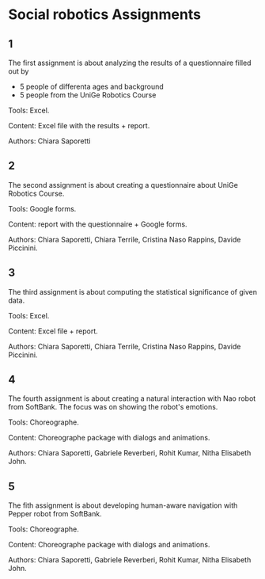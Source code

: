 # Social robotics Assignments
## 1
The first assignment is about analyzing the results of a questionnaire filled out by 
- 5 people of differenta ages and background
- 5 people from the UniGe Robotics Course

Tools: Excel.

Content: Excel file with the results + report.

Authors: Chiara Saporetti

## 2 
The second assignment is about creating a questionnaire about UniGe Robotics Course.

Tools: Google forms.

Content: report with the questionnaire + Google forms.

Authors: Chiara Saporetti, Chiara Terrile, Cristina Naso Rappins, Davide Piccinini.

## 3 
The third assignment is about computing the statistical significance of given data.

Tools: Excel.

Content: Excel file + report.

Authors: Chiara Saporetti, Chiara Terrile, Cristina Naso Rappins, Davide Piccinini.


## 4
The fourth assignment is about creating a natural interaction with Nao robot from SoftBank. The focus was on showing the robot's emotions.

Tools: Choreographe.

Content: Choreographe package with dialogs and animations.

Authors: Chiara Saporetti, Gabriele Reverberi, Rohit Kumar, Nitha Elisabeth John.


## 5
The fith assignment is about developing human-aware navigation with Pepper robot from SoftBank. 

Tools: Choreographe.

Content: Choreographe package with dialogs and animations.

Authors: Chiara Saporetti, Gabriele Reverberi, Rohit Kumar, Nitha Elisabeth John.
